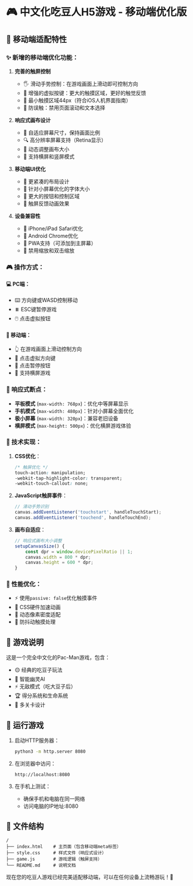 # 🎮 中文化吃豆人H5游戏 - 移动端优化版

## 📱 移动端适配特性

### ✨ 新增的移动端优化功能：

1. **完善的触屏控制**
   - 🖐️ 滑动手势控制：在游戏画面上滑动即可控制方向
   - 🎯 增强的虚拟按键：更大的触摸区域，更好的触觉反馈
   - 📐 最小触摸区域44px（符合iOS人机界面指南）
   - 🚫 防误触：禁用页面滚动和文本选择

2. **响应式画布设计**
   - 📏 自适应屏幕尺寸，保持画面比例
   - 🔍 高分辨率屏幕支持（Retina显示）
   - 📱 动态调整画布大小
   - 🔄 支持横屏和竖屏模式

3. **移动端UI优化**
   - 🎨 更紧凑的布局设计
   - 📱 针对小屏幕优化的字体大小
   - 🎯 更大的按钮和控制区域
   - 🌟 触屏反馈动画效果

4. **设备兼容性**
   - 📱 iPhone/iPad Safari优化
   - 🤖 Android Chrome优化
   - 🔧 PWA支持（可添加到主屏幕）
   - 🎯 禁用缩放和双击缩放

### 🎮 操作方式：

#### 💻 PC端：
- ⌨️ 方向键或WASD控制移动
- ⏸️ ESC键暂停游戏
- 🖱️ 点击虚拟按钮

#### 📱 移动端：
- 👆 在游戏画面上滑动控制方向
- 🎯 点击虚拟方向键
- 📱 点击暂停按钮
- 🔄 支持横屏游戏

### 📐 响应式断点：

- **平板模式** (`max-width: 768px`)：优化中等屏幕显示
- **手机模式** (`max-width: 480px`)：针对小屏幕全面优化
- **极小屏幕** (`max-width: 320px`)：兼容老旧设备
- **横屏模式** (`max-height: 500px`)：优化横屏游戏体验

### 🚀 技术实现：

1. **CSS优化**：
   ```css
   /* 触屏优化 */
   touch-action: manipulation;
   -webkit-tap-highlight-color: transparent;
   -webkit-touch-callout: none;
   ```

2. **JavaScript触屏事件**：
   ```javascript
   // 滑动手势识别
   canvas.addEventListener('touchstart', handleTouchStart);
   canvas.addEventListener('touchend', handleTouchEnd);
   ```

3. **画布自适应**：
   ```javascript
   // 响应式画布大小调整
   setupCanvasSize() {
       const dpr = window.devicePixelRatio || 1;
       canvas.width = 800 * dpr;
       canvas.height = 600 * dpr;
   }
   ```

### 🎯 性能优化：

- ⚡ 使用`passive: false`优化触摸事件
- 🎨 CSS硬件加速动画
- 📏 动态像素密度适配
- 🔄 防抖动触摸处理

## 🎲 游戏说明

这是一个完全中文化的Pac-Man游戏，包含：
- 🟡 经典的吃豆子玩法
- 👻 智能幽灵AI
- ⚡ 无敌模式（吃大豆子后）
- 🏆 得分系统和生命系统
- 🎯 多关卡设计

## 🚀 运行游戏

1. 启动HTTP服务器：
   ```bash
   python3 -m http.server 8080
   ```

2. 在浏览器中访问：
   ```
   http://localhost:8080
   ```

3. 在手机上测试：
   - 确保手机和电脑在同一网络
   - 访问电脑的IP地址:8080

## 📁 文件结构

```
/
├── index.html    # 主页面（包含移动端meta标签）
├── style.css     # 样式文件（响应式设计）
├── game.js       # 游戏逻辑（触屏支持）
└── README.md     # 说明文档
```

现在您的吃豆人游戏已经完美适配移动端，可以在任何设备上流畅游玩！🎉